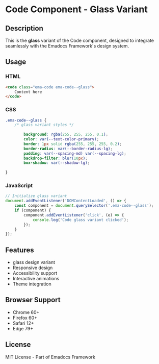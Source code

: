# Code Component - Glass Variant

## Description
This is the **glass** variant of the Code component, designed to integrate seamlessly with the Emadocs Framework's design system.

## Usage

### HTML
```html
<code class="ema-code ema-code--glass">
    Content here
</code>
```

### CSS
```css
.ema-code--glass {
    /* glass variant styles */
    
        background: rgba(255, 255, 255, 0.1);
        color: var(--text-color-primary);
        border: 1px solid rgba(255, 255, 255, 0.2);
        border-radius: var(--border-radius-lg);
        padding: var(--spacing-md) var(--spacing-lg);
        backdrop-filter: blur(10px);
        box-shadow: var(--shadow-lg);
    
}
```

### JavaScript
```javascript
// Initialize glass variant
document.addEventListener('DOMContentLoaded', () => {
    const component = document.querySelector('.ema-code--glass');
    if (component) {
        component.addEventListener('click', (e) => {
            console.log('Code glass variant clicked');
        });
    }
});
```

## Features
- glass design variant
- Responsive design
- Accessibility support
- Interactive animations
- Theme integration

## Browser Support
- Chrome 60+
- Firefox 60+
- Safari 12+
- Edge 79+

## License
MIT License - Part of Emadocs Framework
